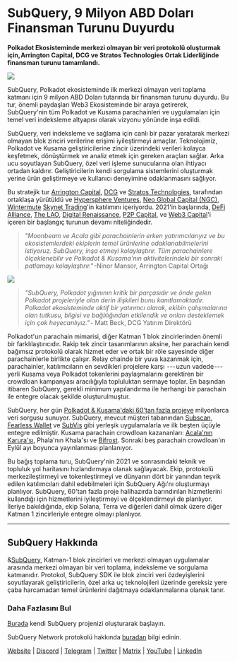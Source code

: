 # SubQuery, 9 Milyon ABD Doları Finansman Turunu Duyurdu

**Polkadot Ekosisteminde merkezi olmayan bir veri protokolü oluşturmak için, Arrington Capital, DCG ve Stratos Technologies Ortak Liderliğinde finansman turunu tamamlandı.**

![](https://cdn-images-1.medium.com/max/1600/0*PR4oqrB9Am03VseR)

SubQuery, Polkadot ekosisteminde ilk merkezi olmayan veri toplama katmanı için 9 milyon ABD Doları tutarında bir finansman turunu duyurdu. Bu tur, önemli paydaşları Web3 Ekosisteminde bir araya getirerek, SubQuery'nin tüm Polkadot ve Kusama parachainleri ve uygulamaları için temel veri indeksleme altyapısı olarak vizyonu yönünde inşa edildi.

SubQuery, veri indeksleme ve sağlama için canlı bir pazar yaratarak merkezi olmayan blok zinciri verilerine erişimi iyileştirmeyi amaçlar. Teknolojimiz, Polkadot ve Kusama geliştiricilerine zincir üzerindeki verileri kolayca keşfetmek, dönüştürmek ve analiz etmek için gereken araçları sağlar. Arka ucu soyutlayan SubQuery, özel veri işleme sunucularına olan ihtiyacı ortadan kaldırır. Geliştiricilerin kendi sorgulama sistemlerini oluşturmak yerine ürün geliştirmeye ve kullanıcı deneyimine odaklanmasını sağlıyor.

Bu stratejik tur [Arrington Capital](https://arringtonxrpcapital.com/), [DCG](https://dcg.co/) ve [Stratos Technologies](https://www.stratoslp.com/), tarafından ortaklaşa yürütüldü ve [Hypersphere Ventures](https://hypersphere.ventures/), [Neo Global Capital (NGC)](http://ngc.fund/), [Wintermute](https://www.wintermute.com/) [Skynet Trading](http://skynettrading.com/)'in katılımını içeriyordu. 2021'in başlarında, [DeFi Alliance](https://defialliance.co/), [The LAO](https://www.thelao.io/), [Digital Renaissance](https://drf.ee/), [P2P Capital](https://www.p2pcap.com/), ve [Web3 Capital](https://web3.capital/)'i içeren bir başlangıç turunun devamı niteliğindedir.

> *"Moonbeam ve Acala gibi parachainlerin erken yatırımcılarıyız ve bu ekosistemlerdeki ekiplerin temel ürünlerine odaklanabilmelerini istiyoruz. SubQuery, inşa etmeyi kolaylaştırır. Tüm parachainlere ölçeklenebilir ve Polkadot & Kusama'nın aktivitelerindeki bir sonraki patlamayı kolaylaştırır."* -Ninor Mansor, Arrington Capital Ortağı

![](https://cdn-images-1.medium.com/max/1600/1*j4VHuY_BgjkYv_bQ6_DmcQ.gif)

> *"SubQuery, Polkadot yığınının kritik bir parçasıdır ve önde gelen Polkadot projeleriyle olan derin ilişkileri bunu kanıtlamaktadır. Polkadot ekosisteminde aktif bir yatırımcı olarak, ekibin çalışmalarına olan tutkusu, bilgisi ve bağlılığından etkilendik ve onları desteklemek için çok heyecanlıyız."* - Matt Beck, DCG Yatırım Direktörü

Polkadot'un parachain mimarisi, diğer Katman 1 blok zincirlerinden önemli bir farklılaştırıcıdır. Rakip tek zincir tasarımlarının aksine, her parachain kendi bağımsız protokolü olarak hizmet eder ve ortak bir röle sayesinde diğer parachainlerle birlikte çalışır. Relay chainde bir yuva kazanmak için, parachainler, katılımcıların en sevdikleri projelere karşı  --- uzun vadede ---  yerli Kusama veya Polkadot tokenlerini paylaşmalarını gerektiren bir crowdloan kampanyası aracılığıyla topluluktan sermaye toplar. En başından itibaren SubQuery, gerekli minimum yapılandırma ile herhangi bir parachain ile entegre olacak şekilde oluşturulmuştur.

SubQuery, her gün [Polkadot & Kusama'daki 60'tan fazla projeye](https://explorer.subquery.network/) milyonlarca veri sorgusu sunuyor. SubQuery, mevcut müşteri tabanından [Subscan](https://subquery.medium.com/subscans-multi-signature-tool-powered-by-subquery-926da3e4fc25), [Fearless Wallet](https://explorer.subquery.network/subquery/ef1rspb/fearless-wallet) ve [SubVis](https://subquery.medium.com/explore-kusama-auctions-with-subvis-io-and-subquery-522351538d17) gibi yerleşik uygulamalarla ve ilk beşten üçüyle entegre edilmiştir. Kusama parachain crowdloan kazananları: [Acala'nın Karura'sı](https://subquery.medium.com/karura-integrates-with-subquery-to-aggregate-and-serve-defi-data-to-kusama-builders-d34f0e722311), Phala'nın Khala'sı ve [Bifrost](https://subquery.medium.com/bifrost-chooses-subquery-to-provide-the-data-for-their-new-dapp-c8005ee54f38). Sonraki beş parachain crowdloan'ın Eylül ayı boyunca yayınlanması planlanıyor.

Bu bağış toplama turu, SubQuery'nin 2021 ve sonrasındaki teknik ve topluluk yol haritasını hızlandırmaya olanak sağlayacak. Ekip, protokolü merkezileştirmeyi ve tokenleştirmeyi ve dünyanın dört bir yanından teşvik edilen katılımcıları dahil edebilmeleri için SubQuery Ağı'nı oluşturmayı planlıyor. SubQuery, 60'tan fazla proje halihazırda barındırılan hizmetlerini kullandığı için hizmetlerini iyileştirmeyi ve ölçeklendirmeyi de planlıyor. İleriye bakıldığında, ekip Solana, Terra ve diğerleri dahil olmak üzere diğer Katman 1 zincirleriyle entegre olmayı planlıyor.

* * * * *

## SubQuery Hakkında

&[SubQuery](https://subquery.network), Katman-1 blok zincirleri ve merkezi olmayan uygulamalar arasında merkezi olmayan bir veri toplama, indeksleme ve sorgulama katmanıdır. Protokol, SubQuery SDK ile blok zinciri veri özdeyişlerini soyutlayarak geliştiricilerin, özel arka uç teknolojileri üzerinde gereksiz yere çaba harcamadan temel ürünlerini dağıtmaya odaklanmalarına olanak tanır.

### Daha Fazlasını Bul

[Burada](https://doc.subquery.network/) kendi SubQuery projenizi oluşturarak başlayın.

SubQuery Network protokolü hakkında [buradan](https://static.subquery.network/whitepaper.pdf) bilgi edinin.

[Website](https://subquery.network/) | [Discord](https://discord.com/invite/78zg8aBSMG) | [Telegram](https://t.me/subquerynetwork) | [Twitter](https://twitter.com/subquerynetwork) | [Matrix](https://matrix.to/#/#subquery:matrix.org) | [YouTube](https://www.youtube.com/channel/UCi1a6NUUjegcLHDFLr7CqLw) | [LinkedIn](https://www.linkedin.com/company/subquery)